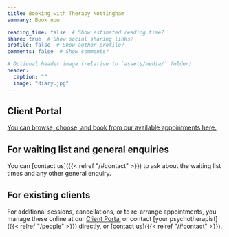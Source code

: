 ```yaml
---
title: Booking with Therapy Nottingham
summary: Book now

reading_time: false  # Show estimated reading time?
share: true  # Show social sharing links?
profile: false  # Show author profile?
comments: false  # Show comments?

# Optional header image (relative to `assets/media/` folder).
header:
  caption: ""
  image: "diary.jpg"
---
```


## Client Portal

[You can browse, choose, and book from our available appointments here.](https://clientportal.uk.powerdiary.com/clientportal/therapynottingham)

## For waiting list and general enquiries
  
You can [contact us]({{< relref "/#contact" >}}) to ask about the waiting list times and any other general enquiry.


## For existing clients

For additional sessions, cancellations, or to re-arrange appointments, you manage these online at our [Client Portal](https://clientportal.uk.powerdiary.com/clientportal/therapynottingham) or contact [your psychotherapist]({{< relref "/people" >}}) directly, or [contact us]({{< relref "/#contact" >}}).
